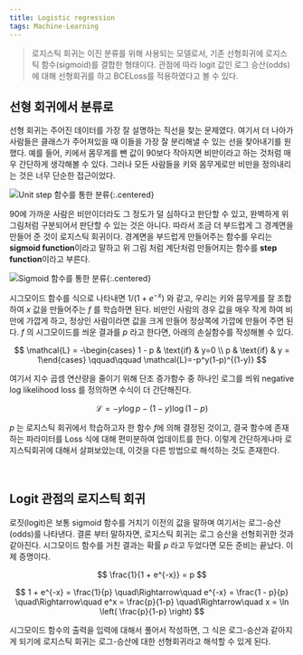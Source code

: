 ```yaml
---
title: Logistic regression
tags: Machine-Learning
---
```


> 로지스틱 회귀는 이진 분류를 위해 사용되는 모델로서, 기존 선형회귀에 로지스틱 함수(sigmoid)를 결합한 형태이다. 관점에 따라 logit 값인 로그 승산(odds)에 대해 선형회귀를 하고 BCELoss를 적용하였다고 볼 수 있다.

## 선형 회귀에서 분류로

선형 회귀는 주어진 데이터를 가장 잘 설명하는 직선을 찾는 문제였다. 여기서 더 나아가 사람들은 클래스가 주어져있을 때 이들을 가장 잘 분리해낼 수 있는 선을 찾아내기를 원했다. 예를 들어, 키에서 몸무게를 뺀 값이 90보다 작아지면 비만이라고 하는 것처럼 매우 간단하게 생각해볼 수 있다. 그러나 모든 사람들을 키와 몸무게로만 비만을 정의내리는 것은 너무 단순한 접근이었다.

![Unit step 함수를 통한 분류](https://github.com/user-attachments/assets/adfd1918-2b56-4881-9272-0dbe3764d563){:.centered}

90에 가까운 사람은 비만이더라도 그 정도가 덜 심하다고 판단할 수 있고, 완벽하게 위 그림처럼 구분되어서 판단할 수 있는 것은 아니다. 따라서 조금 더 부드럽게 그 경계면을 만들어 준 것이 로지스틱 회귀이다. 경계면을 부드럽게 만들어주는 함수를 우리는 **sigmoid function**이라고 말하고 위 그림 처럼 계단처럼 만들어지는 함수를 **step function**이라고 부른다.

![Sigmoid 함수를 통한 분류](https://github.com/user-attachments/assets/5ec40177-dc45-4ff5-9cba-6d067bdfde78){:.centered}

시그모이드 함수를 식으로 나타내면 $1 / (1 + e^{-x})$ 와 같고, 우리는 키와 뭄무게를 잘 조합하여 $x$ 값을 만들어주는 $f$ 를 학습하면 된다. 비만인 사람의 경우 값을 매우 작게 하여 비만에 가깝게 하고, 정상인 사람이라면 값을 크게 만들어 정상쪽에 가깝에 만들어 주면 된다. $f$ 의 시그모이드를 씌운 결과를 $p$ 라고 한다면, 아래의 손실함수를 작성해볼 수 있다.

$$ \mathcal{L} = -\begin{cases} 1 - p & \text{if} & y=0 \\ p & \text{if} & y = 1\end{cases} \qquad\qquad \mathcal{L}=-p^y(1-p)^{(1-y)} $$

여기서 지수 곱셈 연산량을 줄이기 위해 단조 증가함수 중 하나인 로그를 씌워 negative log likelihood loss 를 정의하면 수식이 더 간단해진다.

$$ \mathcal{L} = -y\log p-(1-y)\log (1-p) $$

$p$ 는 로지스틱 회귀에서 학습하고자 한 함수 $f$에 의해 결정된 것이고, 결국 함수에 존재하는 파라미터를 Loss 식에 대해 편미분하여 업데이트를 한다. 이렇게 간단하게나마 로지스틱회귀에 대해서 살펴보았는데, 이것을 다른 방법으로 해석하는 것도 존재한다.

<br>

## Logit 관점의 로지스틱 회귀

로짓(logit)은 보통 sigmoid 함수를 거치기 이전의 값을 말하며 여기서는 로그-승산(odds)를 나타낸다. 결론 부터 말하자면, 로지스틱 회귀는 로그 승산을 선형회귀한 것과 같아진다. 시그모이드 함수를 거친 결과는 확률 $p$ 라고 두었다면 모든 준비는 끝났다. 이제 증명이다.

$$ \frac{1}{1 + e^{-x}} = p $$

$$ 1 + e^{-x} = \frac{1}{p} \quad\Rightarrow\quad e^{-x} = \frac{1 - p}{p} \quad\Rightarrow\quad e^x = \frac{p}{1-p} \quad\Rightarrow\quad x = \ln \left( \frac{p}{1-p} \right) $$

시그모이드 함수의 출력을 입력에 대해서 풀어서 작성하면, 그 식은 로그-승산과 같아지게 되기에 로지스틱 회귀는 로그-승산에 대한 선형회귀라고 해석할 수 있게 된다.